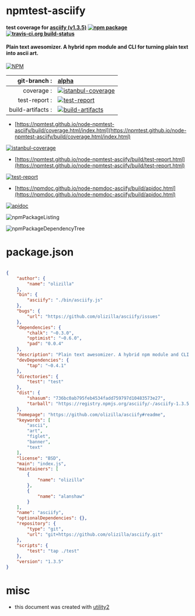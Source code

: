 # npmtest-asciify

#### test coverage for  [asciify (v1.3.5)](https://github.com/olizilla/asciify#readme)  [![npm package](https://img.shields.io/npm/v/npmtest-asciify.svg?style=flat-square)](https://www.npmjs.org/package/npmtest-asciify) [![travis-ci.org build-status](https://api.travis-ci.org/npmtest/node-npmtest-asciify.svg)](https://travis-ci.org/npmtest/node-npmtest-asciify)

#### Plain text awesomizer. A hybrid npm module and CLI for turning plain text into ascii art.

[![NPM](https://nodei.co/npm/asciify.png?downloads=true&downloadRank=true&stars=true)](https://www.npmjs.com/package/asciify)

| git-branch : | [alpha](https://github.com/npmtest/node-npmtest-asciify/tree/alpha)|
|--:|:--|
| coverage : | [![istanbul-coverage](https://npmtest.github.io/node-npmtest-asciify/build/coverage.badge.svg)](https://npmtest.github.io/node-npmtest-asciify/build/coverage.html/index.html)|
| test-report : | [![test-report](https://npmtest.github.io/node-npmtest-asciify/build/test-report.badge.svg)](https://npmtest.github.io/node-npmtest-asciify/build/test-report.html)|
| build-artifacts : | [![build-artifacts](https://npmtest.github.io/node-npmtest-asciify/glyphicons_144_folder_open.png)](https://github.com/npmtest/node-npmtest-asciify/tree/gh-pages/build)|

- [https://npmtest.github.io/node-npmtest-asciify/build/coverage.html/index.html](https://npmtest.github.io/node-npmtest-asciify/build/coverage.html/index.html)

[![istanbul-coverage](https://npmtest.github.io/node-npmtest-asciify/build/screenCapture.buildCi.browser.%252Ftmp%252Fbuild%252Fcoverage.lib.html.png)](https://npmtest.github.io/node-npmtest-asciify/build/coverage.html/index.html)

- [https://npmtest.github.io/node-npmtest-asciify/build/test-report.html](https://npmtest.github.io/node-npmtest-asciify/build/test-report.html)

[![test-report](https://npmtest.github.io/node-npmtest-asciify/build/screenCapture.buildCi.browser.%252Ftmp%252Fbuild%252Ftest-report.html.png)](https://npmtest.github.io/node-npmtest-asciify/build/test-report.html)

- [https://npmdoc.github.io/node-npmdoc-asciify/build/apidoc.html](https://npmdoc.github.io/node-npmdoc-asciify/build/apidoc.html)

[![apidoc](https://npmdoc.github.io/node-npmdoc-asciify/build/screenCapture.buildCi.browser.%252Ftmp%252Fbuild%252Fapidoc.html.png)](https://npmdoc.github.io/node-npmdoc-asciify/build/apidoc.html)

![npmPackageListing](https://npmtest.github.io/node-npmtest-asciify/build/screenCapture.npmPackageListing.svg)

![npmPackageDependencyTree](https://npmtest.github.io/node-npmtest-asciify/build/screenCapture.npmPackageDependencyTree.svg)



# package.json

```json

{
    "author": {
        "name": "olizilla"
    },
    "bin": {
        "asciify": "./bin/asciify.js"
    },
    "bugs": {
        "url": "https://github.com/olizilla/asciify/issues"
    },
    "dependencies": {
        "chalk": "~0.3.0",
        "optimist": "~0.6.0",
        "pad": "0.0.4"
    },
    "description": "Plain text awesomizer. A hybrid npm module and CLI for turning plain text into ascii art.",
    "devDependencies": {
        "tap": "~0.4.1"
    },
    "directories": {
        "test": "test"
    },
    "dist": {
        "shasum": "736bc0ab795feb4534fadd759797d10483573e27",
        "tarball": "https://registry.npmjs.org/asciify/-/asciify-1.3.5.tgz"
    },
    "homepage": "https://github.com/olizilla/asciify#readme",
    "keywords": [
        "ascii",
        "art",
        "figlet",
        "banner",
        "text"
    ],
    "license": "BSD",
    "main": "index.js",
    "maintainers": [
        {
            "name": "olizilla"
        },
        {
            "name": "alanshaw"
        }
    ],
    "name": "asciify",
    "optionalDependencies": {},
    "repository": {
        "type": "git",
        "url": "git+https://github.com/olizilla/asciify.git"
    },
    "scripts": {
        "test": "tap ./test"
    },
    "version": "1.3.5"
}
```



# misc
- this document was created with [utility2](https://github.com/kaizhu256/node-utility2)

